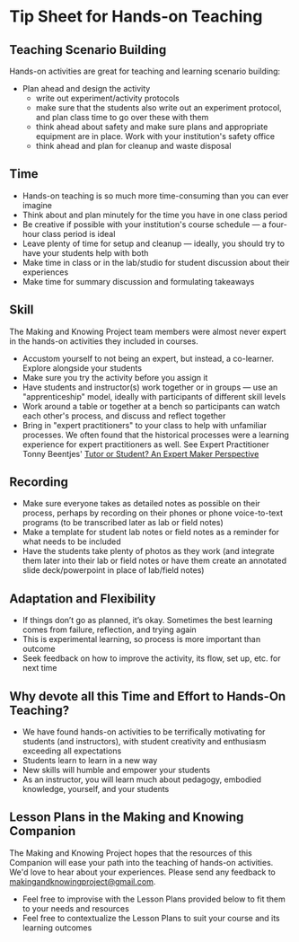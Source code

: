 # Tip Sheet for Hands-on Teaching

## Teaching Scenario Building
Hands-on activities are great for teaching and learning scenario building:
- Plan ahead and design the activity
  - write out experiment/activity protocols
  - make sure that the students also write out an experiment protocol, and plan class time to go over these with them
  - think ahead about safety and make sure plans and appropriate equipment are in place. Work with your institution's safety office
  - think ahead and plan for cleanup and waste disposal
 
## Time
  - Hands-on teaching is so much more time-consuming than you can ever imagine
  - Think about and plan minutely for the time you have in one class period
  - Be creative if possible with your institution's course schedule — a four-hour class period is ideal
  - Leave plenty of time for setup and cleanup — ideally, you should try to have your students help with both
  - Make time in class or in the lab/studio for student discussion about their experiences
  - Make time for summary discussion and formulating takeaways
 
## Skill
The Making and Knowing Project team members were almost never expert in the hands-on activities they included in courses.
  - Accustom yourself to not being an expert, but instead, a co-learner. Explore alongside your students
  - Make sure you try the activity before you assign it
  - Have students and instructor(s) work together or in groups — use an "apprenticeship" model, ideally with participants of different skill levels
  - Work around a table or together at a bench so participants can watch each other's process, and discuss and reflect together
  - Bring in "expert practitioners" to your class to help with unfamiliar processes. We often found that the historical processes were a learning experience for expert practitioners as well. See Expert Practitioner Tonny Beentjes' [Tutor or Student? An Expert Maker Perspective](https://edition640.makingandknowing.org/#/essays/ann_334_ie_19)

## Recording
- Make sure everyone takes as detailed notes as possible on their process, perhaps by recording on their phones or phone voice-to-text programs (to be transcribed later as lab or field notes)
- Make a template for student lab notes or field notes as a reminder for what needs to be included
- Have the students take plenty of photos as they work (and integrate them later into their lab or field notes or have them create an annotated slide deck/powerpoint in place of lab/field notes)

## Adaptation and Flexibility
- If things don’t go as planned, it’s okay. Sometimes the best learning comes from failure, reflection, and trying again
- This is experimental learning, so process is more important than outcome
- Seek feedback on how to improve the activity, its flow, set up, etc. for next time

## Why devote all this Time and Effort to Hands-On Teaching?
- We have found hands-on activities to be terrifically motivating for students (and instructors), with student creativity and enthusiasm exceeding all expectations
- Students learn to learn in a new way
- New skills will humble and empower your students
- As an instructor, you will learn much about pedagogy, embodied knowledge, yourself, and your students

## Lesson Plans in the Making and Knowing Companion
The Making and Knowing Project hopes that the resources of this Companion will ease your path into the teaching of hands-on activities. We'd love to hear about your experiences. Please send any feedback to makingandknowingproject@gmail.com.
- Feel free to improvise with the Lesson Plans provided below to fit them to your needs and resources
- Feel free to contextualize the Lesson Plans to suit your course and its learning outcomes

